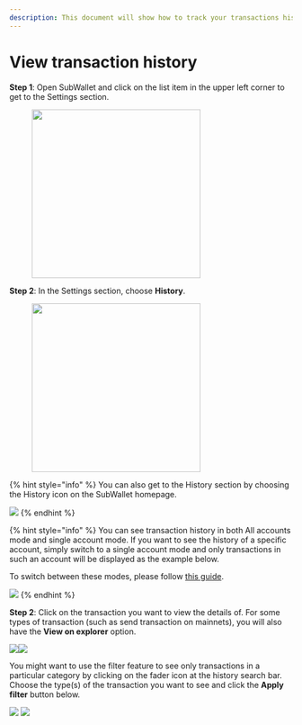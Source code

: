 ```yaml
---
description: This document will show how to track your transactions history in SubWallet.
---
```


# View transaction history

**Step 1**: Open SubWallet and click on the list item in the upper left corner to get to the Settings section.

<div align="left">

<figure><img src="../.gitbook/assets/image (577).png" alt="" width="300"><figcaption></figcaption></figure>

</div>

**Step 2**: In the Settings section, choose **History**.

<div align="left">

<figure><img src="../.gitbook/assets/image (578).png" alt="" width="300"><figcaption></figcaption></figure>

</div>

{% hint style="info" %}
You can also get to the History section by choosing the History icon on the SubWallet homepage.

![](<../.gitbook/assets/image (579).png>)
{% endhint %}

{% hint style="info" %}
You can see transaction history in both All accounts mode and single account mode. If you want to see the history of a specific account, simply switch to a single account mode and only transactions in such an account will be displayed as the example below.&#x20;

To switch between these modes, please follow [this guide](account-management/switch-between-accounts-and-change-account-name.md).

![](<../.gitbook/assets/image (584).png>)
{% endhint %}

**Step 2**: Click on the transaction you want to view the details of. For some types of transaction (such as send transaction on mainnets), you will also have the **View on explorer** option.

&#x20;![](<../.gitbook/assets/image (589).png>)![](<../.gitbook/assets/image (590).png>)

You might want to use the filter feature to see only transactions in a particular category by clicking on the fader icon at the history search bar. Choose the type(s) of the transaction you want to see and click the **Apply filter** button below.

![](<../.gitbook/assets/image (580).png>) ![](<../.gitbook/assets/image (581).png>)
